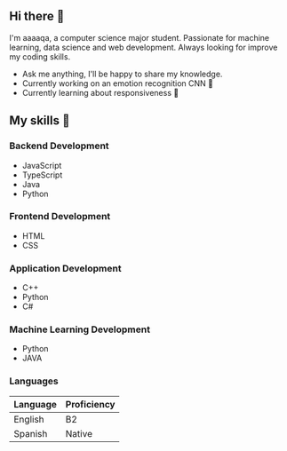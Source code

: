 ## Hi there 👋

I'm aaaaqa, a computer science major student. Passionate for machine learning, data science and web development. Always looking for improve my coding skills.

- Ask me anything, I'll be happy to share my knowledge.
- Currently working on an emotion recognition CNN 🤖
- Currently learning about responsiveness 🎨

## My skills 📜
### Backend Development
- JavaScript
- TypeScript
- Java
- Python

### Frontend Development
- HTML
- CSS

### Application Development
- C++
- Python
- C#

### Machine Learning Development
- Python
- JAVA

### Languages
| Language | Proficiency |
|----------|-------------|
| English  |      B2     |
| Spanish  |    Native   |

<!--
**aaaaqa/aaaaqa** is a ✨ _special_ ✨ repository because its `README.md` (this file) appears on your GitHub profile.

Here are some ideas to get you started:

- 🔭 I’m currently working on ...
- 🌱 I’m currently learning ...
- 👯 I’m looking to collaborate on ...
- 🤔 I’m looking for help with ...
- 💬 Ask me about ...
- 📫 How to reach me: ...
- 😄 Pronouns: ...
- ⚡ Fun fact: ...
-->
